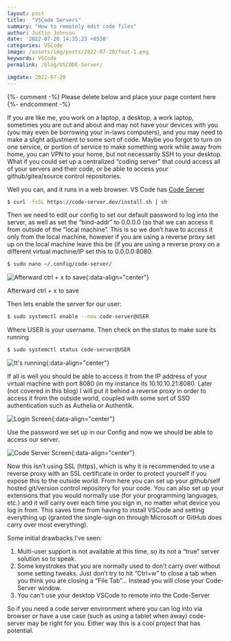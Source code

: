 ```yaml
---
layout: post
title:  "VSCode Servers"
summary: "How to remotely edit code files"
author: Justin Johnson
date: '2022-07-20 14:35:23 +0530'
categories: VSCode
image: /assets/img/posts/2022-07-20/feat-1.png
keywords: VSCode
permalink: /blog/VSCODE-Server/

imgdate: 2022-07-20
---
```


{%- comment -%} Please delete below and place your page content here {%- endcomment -%}

If you are like me, you work on a laptop, a desktop, a work laptop, sometimes you are out and about and may not have your devices with you (you may even be borrowing your in-laws computers), and you may need to make a slight adjustment to some sort of code. Maybe you forgot to turn on one service, or portion of service to make something work while away from home, you can VPN to your home, but not necessarily SSH to your desktop. What if you could set up a centralized “coding server” that could access all of your servers and their code, or be able to access your github/gitea/source control repositories.

Well you can, and it runs in a web browser. VS Code has [Code Server](https://code.visualstudio.com/blogs/2022/07/07/vscode-server)

```bash
$ curl -fsSL https://code-server.dev/install.sh | sh
```

Then we need to edit our config to set our default password to log into the server, as well as set the “bind-addr” to 0.0.0.0 (so that we can access it from outside of the “local machine”. This is so we don’t have to access it only from the local machine, however if you are using a reverse proxy set up on the local machine leave this be (if you are using a reverse proxy on a different virtual machine/IP set this to 0.0.0.0:8080.

```bash
$ sudo nano ~/.config/code-server/
```

![Afterward ctrl + x to save](/assets/img/posts/{{page.imgdate}}/2.png){:data-align="center"}

Afterward ctrl + x to save

Then lets enable the server for our user:

```bash
$ sudo systemctl enable --now code-server@USER
```
Where USER is your username. Then check on the status to make sure its running

```bash
$ sudo systemctl status code-server@USER
```
![It's running](/assets/img/posts/{{page.imgdate}}/3.png){:data-align="center"}

If all is well you should be able to access it from the IP address of your virtual machine with port 8080 (in my instance its 10.10.10.21:8080. Later (not covered in this blog) I will put it behind a reverse proxy in order to access it from the outside world, coupled with some sort of SSO authentication such as Authelia or Authentik.


![Login Screen](/assets/img/posts/{{page.imgdate}}/4.png){:data-align="center"}

Use the password we set up in our Config and now we should be able to access our server.


![Code Server Screen](/assets/img/posts/{{page.imgdate}}/5.png){:data-align="center"}

Now this isn’t using SSL (https), which is why it is recommended to use a reverse proxy with an SSL certificate in order to protect yourself if you expose this to the outside world. From here you can set up your github/self hosted git/version control repository for your code. You can also set up your extensions that you would normally use (for your programming languages, etc.) and it will carry over each time you sign in, no matter what device you log in from. This saves time from having to install VSCode and setting everything up (granted the single-sign on through Microsoft or GitHub does carry over most everything).

Some initial drawbacks I’ve seen:
1) Multi-user support is not available at this time, so its not a “true” server solution so to speak.
2) Some keystrokes that you are normally used to don’t carry over without some setting tweaks. Just don’t try to hit “Ctrl+w” to close a tab when you think you are closing a “File Tab”… Instead you will close your Code-Server window.
3) You can’t use your desktop VSCode to remote into the Code-Server

So if you need a code server environment where you can log into via browser or have a use case (such as using a tablet when away) code-server may be right for you. Either way this is a cool project that has potential.